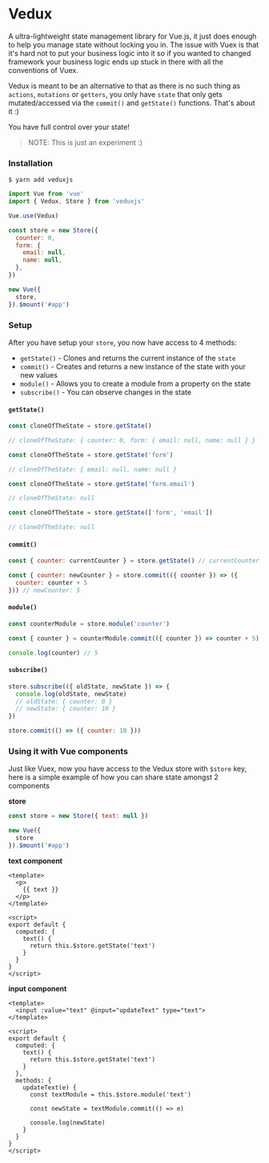 # Vedux

A ultra-lightweight state management library for Vue.js, it just does enough to help you manage state without locking you in. The issue with Vuex is that it's hard not to put your business logic into it so if you wanted to changed framework your business logic ends up stuck in there with all the conventions of Vuex.

Vedux is meant to be an alternative to that as there is no such thing as `actions`, `mutations` or `getters`, you only have `state` that only gets mutated/accessed via the `commit()` and `getState()` functions. That's about it :)

You have full control over your state!

> NOTE: This is just an experiment :)

### Installation

```shell
$ yarn add veduxjs
```

```javascript
import Vue from 'vue'
import { Vedux, Store } from 'veduxjs'

Vue.use(Vedux)

const store = new Store({ 
  counter: 0, 
  form: {
    email: null,
    name: null,
  },
})

new Vue({
  store,
}).$mount('#app')

```

### Setup

After you have setup your `store`, you now have access to 4 methods:

* `getState()` - Clones and returns the current instance of the `state` 
* `commit()` - Creates and returns a new instance of the state with your new values
* `module()` - Allows you to create a module from a property on the state
* `subscribe()` - You can observe changes in the state

#### `getState()`

```javascript
const cloneOfTheState = store.getState()

// cloneOfTheState: { counter: 0, form: { email: null, name: null } }

const cloneOfTheState = store.getState('form')

// cloneOfTheState: { email: null, name: null }

const cloneOfTheState = store.getState('form.email')

// cloneOfTheState: null

const cloneOfTheState = store.getState(['form', 'email'])

// cloneOfTheState: null
```

#### `commit()`

```javascript
const { counter: currentCounter } = store.getState() // currentCounter: 0

const { counter: newCounter } = store.commit(({ counter }) => ({ 
  counter: counter + 5
})) // newCounter: 5
``` 

#### `module()`

```javascript
const counterModule = store.module('counter')

const { counter } = counterModule.commit(({ counter }) => counter + 5)

console.log(counter) // 5
```

#### `subscribe()`

```javascript
store.subscribe(({ oldState, newState }) => {
  console.log(oldState, newState)
  // oldState: { counter: 0 }
  // newState: { counter: 10 }
})

store.commit(() => ({ counter: 10 }))
```

### Using it with Vue components

Just like Vuex, now you have access to the Vedux store with `$store` key, here is a simple example of how you can share state amongst 2 components

**store**

```javascript
const store = new Store({ text: null })

new Vue({
  store
}).$mount('#app')
```
**text component**
```vue
<template>
  <p>
    {{ text }}
  </p>
</template>

<script>
export default {
  computed: {
    text() {
      return this.$store.getState('text')
    }
  }
}
</script>
```
**input component**

```vue
<template>
  <input :value="text" @input="updateText" type="text">
</template>

<script>
export default {
  computed: {
    text() {
      return this.$store.getState('text')
    }
  },
  methods: {
    updateText(e) {
      const textModule = this.$store.module('text')

      const newState = textModule.commit(() => e)

      console.log(newState)
    }
  }
}
</script>
```
